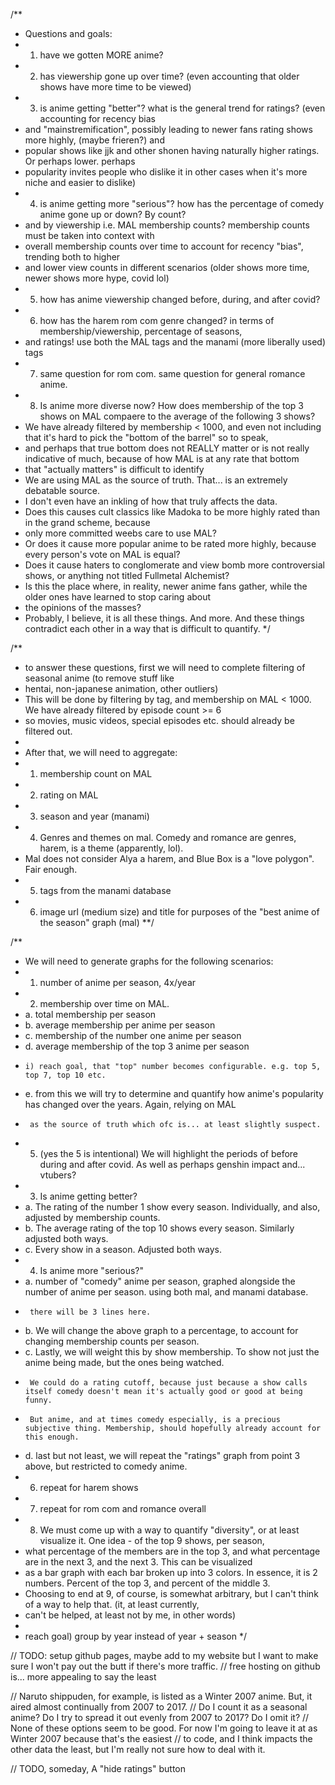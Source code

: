 
/**
 * Questions and goals:
 * 1. have we gotten MORE anime?
 * 2. has viewership gone up over time? (even accounting that older shows have more time to be viewed)
 * 3. is anime getting "better"? what is the general trend for ratings? (even accounting for recency bias
 * and "mainstremification", possibly leading to newer fans rating shows more highly, (maybe frieren?) and
 * popular shows like jjk and other shonen having naturally higher ratings. Or perhaps lower. perhaps
 * popularity invites people who dislike it in other cases when it's more niche and easier to dislike)
 * 4. is anime getting more "serious"? how has the percentage of comedy anime gone up or down? By count?
 * and by viewership i.e. MAL membership counts? membership counts must be taken into context with
 * overall membership counts over time to account for recency "bias", trending both to higher
 * and lower view counts in different scenarios (older shows more time, newer shows more hype, covid lol)
 * 5. how has anime viewership changed before, during, and after covid?
 * 6. how has the harem rom com genre changed? in terms of membership/viewership, percentage of seasons,
 * and ratings! use both the MAL tags and the manami (more liberally used) tags
 * 7. same question for rom com. same question for general romance anime.
 * 8. Is anime more diverse now? How does membership of the top 3 shows on MAL compaere to the average of the following 3 shows?
 *   We have already filtered by membership < 1000, and even not including that it's hard to pick the "bottom of the barrel" so to speak,
 *   and perhaps that true bottom does not REALLY matter or is not really indicative of much, because of how MAL is at any rate that bottom
 *   that "actually matters" is difficult to identify
 * We are using MAL as the source of truth. That... is an extremely debatable source.
 * I don't even have an inkling of how that truly affects the data. 
 * Does this causes cult classics like Madoka to be more highly rated than in the grand scheme, because
 * only more committed weebs care to use MAL?
 * Or does it cause more popular anime to be rated more highly, because every person's vote on MAL is equal?
 * Does it cause haters to conglomerate and view bomb more controversial shows, or anything not titled Fullmetal Alchemist?
 * Is this the place where, in reality, newer anime fans gather, while the older ones have learned to stop caring about
 * the opinions of the masses?
 * Probably, I believe, it is all these things. And more. And these things contradict each other in a way that is difficult to quantify.
 */

/**
 * to answer these questions, first we will need to complete filtering of seasonal anime (to remove stuff like
 * hentai, non-japanese animation, other outliers)
 * This will be done by filtering by tag, and membership on MAL < 1000. We have already filtered by episode count >= 6
 * so movies, music videos, special episodes etc. should already be filtered out.
 * 
 * After that, we will need to aggregate:
 * 1. membership count on MAL
 * 2. rating on MAL
 * 3. season and year (manami)
 * 4. Genres and themes on mal. Comedy and romance are genres, harem, is a theme (apparently, lol). 
 * Mal does not consider Alya a harem, and Blue Box is a "love polygon". Fair enough.
 * 5. tags from the manami database
 * 6. image url (medium size) and title for purposes of the "best anime of the season" graph (mal)
 **/

 /**
 * We will need to generate graphs for the following scenarios:
 * 1. number of anime per season, 4x/year
 * 2. membership over time on MAL.
 *   a. total membership per season
 *   b. average membership per anime per season
 *   c. membership of the number one anime per season
 *   d. average membership of the top 3 anime per season
 *     i) reach goal, that "top" number becomes configurable. e.g. top 5, top 7, top 10 etc.
 *   e. from this we will try to determine and quantify how anime's popularity has changed over the years. Again, relying on MAL
 *      as the source of truth which ofc is... at least slightly suspect.
 *   5. (yes the 5 is intentional) We will highlight the periods of before during and after covid. As well as perhaps genshin impact and... vtubers?
 * 3. Is anime getting better?
 *   a. The rating of the number 1 show every season. Individually, and also, adjusted by membership counts.
 *   b. The average rating of the top 10 shows every season. Similarly adjusted both ways.
 *   c. Every show in a season. Adjusted both ways.
 * 4. Is anime more "serious?"
 *   a. number of "comedy" anime per season, graphed alongside the number of anime per season. using both mal, and manami database.
 *      there will be 3 lines here.
 *   b. We will change the above graph to a percentage, to account for changing membership counts per season.
 *   c. Lastly, we will weight this by show membership. To show not just the anime being made, but the ones being watched.
 *      We could do a rating cutoff, because just because a show calls itself comedy doesn't mean it's actually good or good at being funny.
 *      But anime, and at times comedy especially, is a precious subjective thing. Membership, should hopefully already account for this enough.
 *   d. last but not least, we will repeat the "ratings" graph from point 3 above, but restricted to comedy anime.
 * 6. repeat for harem shows
 * 7. repeat for rom com and romance overall
 * 8. We must come up with a way to quantify "diversity", or at least visualize it. One idea - of the top 9 shows, per season,
 * what percentage of the members are in the top 3, and what percentage are in the next 3, and the next 3. This can be visualized
 * as a bar graph with each bar broken up into 3 colors. In essence, it is 2 numbers. Percent of the top 3, and percent of the middle 3.
 * Choosing to end at 9, of course, is somewhat arbitrary, but I can't think of a way to help that. (it, at least currently,
 *  can't be helped, at least not by me, in other words)
 * 
 * reach goal) group by year instead of year + season
 */

// TODO: setup github pages, maybe add to my website but I want to make sure I won't pay out the butt if there's more traffic.
// free hosting on github is... more appealing to say the least

// Naruto shippuden, for example, is listed as a Winter 2007 anime. But, it aired almost continually from 2007 to 2017.
// Do I count it as a seasonal anime? Do I try to spread it out evenly from 2007 to 2017? Do I omit it?
// None of these options seem to be good. For now I'm going to leave it at as Winter 2007 because that's the easiest
// to code, and I think impacts the other data the least, but I'm really not sure how to deal with it.

// TODO, someday, A "hide ratings" button